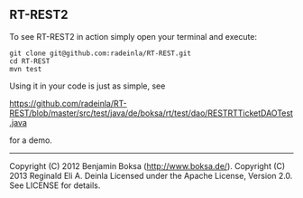 ## RT-REST2

To see RT-REST2 in action simply open your terminal and execute:

```
git clone git@github.com:radeinla/RT-REST.git
cd RT-REST
mvn test
```

Using it in your code is just as simple, see

https://github.com/radeinla/RT-REST/blob/master/src/test/java/de/boksa/rt/test/dao/RESTRTTicketDAOTest.java

for a demo.

***

Copyright (C) 2012  Benjamin Boksa (http://www.boksa.de/).
Copyright (C) 2013  Reginald Eli A. Deinla
Licensed under the Apache License, Version 2.0. See LICENSE for details.